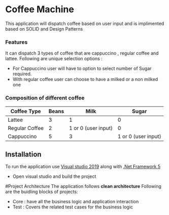 # Coffee Machine
This application will dispatch coffee based on user input and is implimented based on SOLID and Design Patterns
### Features
It can dispatch 3 types of coffee that are cappuccino , regular coffee and lattee. Following are unique selection options :
- For Cappuccino user will have to option to select number of Sugar required.
- With regular coffee user can choose to have a milked or a non milked one

### Composition of different coffee
|Coffee Type|Beans|Milk|Sugar|
| ------------ | ------------ | ------------ | ------------ |
| Lattee  | 3  |1   |0   |
|  Regular Coffee | 2  |1 or 0 (user input)  |0   |
|Cappuccino|5|3|1 or 0 (user input)|

## Installation
To run the application use [Visual studio 2019](https://visualstudio.microsoft.com/downloads/ "Visual studio 2019") along with [.Net Framework 5](https://dotnet.microsoft.com/download/dotnet/5.0 "5")
- Open visual studio and build the project

#Project Architecture
The application follows **clean architecture**
Following are the buidling blocks of projects:
- Core : have all the business logic and application interaction
- Test : Covers the related test cases for the business logic
